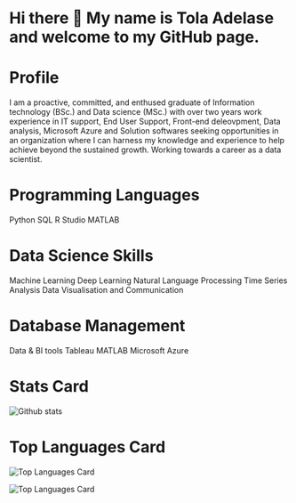 # Hi there 👋 My name is Tola Adelase and welcome to my GitHub page. 

# Profile
I am a proactive, committed, and enthused graduate of Information technology (BSc.) and Data science (MSc.) with over two years work experience in IT support, End User Support, Front-end deleovpment, Data analysis, Microsoft Azure and Solution softwares seeking opportunities in an organization where I can harness my knowledge and experience to help achieve beyond the sustained growth. Working towards a career as a data scientist.

# Programming Languages
Python
SQL
R Studio
MATLAB

# Data Science Skills
Machine Learning
Deep Learning
Natural Language Processing
Time Series Analysis
Data Visualisation and Communication

# Database Management
Data & BI tools
Tableau
MATLAB
Microsoft Azure

# Stats Card
![Github stats](https://github-readme-stats.vercel.app/api?username=Tola-adelase&theme=highcontrast&show_icons=true&count_private=true)

# Top Languages Card
![Top Languages Card](https://github-readme-stats.vercel.app/api/top-langs/?username=Tola-adelase)

![Top Languages Card](https://github-readme-stats.vercel.app/api/top-langs/?username=Tola-adelase&layout=compact)


